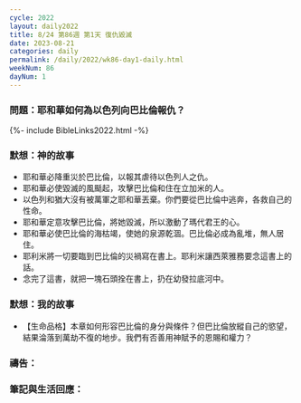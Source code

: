 ```yaml
---
cycle: 2022
layout: daily2022
title: 8/24 第86週 第1天 復仇毀滅
date: 2023-08-21
categories: daily
permalink: /daily/2022/wk86-day1-daily.html
weekNum: 86
dayNum: 1
---
```


### 問題：耶和華如何為以色列向巴比倫報仇？

{%- include BibleLinks2022.html -%}

### 默想：神的故事
+ 耶和華必降重災於巴比倫，以報其虐待以色列人之仇。
+ 耶和華必使毀滅的風颳起，攻擊巴比倫和住在立加米的人。
+ 以色列和猶大沒有被萬軍之耶和華丟棄。你們要從巴比倫中逃奔，各救自己的性命。
+ 耶和華定意攻擊巴比倫，將她毀滅，所以激動了瑪代君王的心。
+ 耶和華必使巴比倫的海枯竭，使她的泉源乾涸。巴比倫必成為亂堆，無人居住。
+ 耶利米將一切要臨到巴比倫的災禍寫在書上。耶利米讓西萊雅務要念這書上的話。
+ 念完了這書，就把一塊石頭拴在書上，扔在幼發拉底河中。

### 默想：我的故事
+ 【生命品格】本章如何形容巴比倫的身分與條件？但巴比倫放縱自己的慾望，結果淪落到萬劫不復的地步。我們有否善用神賦予的恩賜和權力？

### 禱告：

### 筆記與生活回應：
